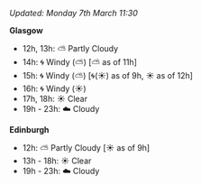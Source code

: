 *Updated: Monday 7th March 11:30*

**Glasgow**

* 12h, 13h: :partly_sunny: Partly Cloudy
* 14h: :cyclone: Windy (:partly_sunny:) [:partly_sunny: as of 11h]
* 15h: :cyclone: Windy (:partly_sunny:) [:cyclone:(:sunny:) as of 9h, :sunny: as of 12h]
* 16h: :cyclone: Windy (:sunny:)
* 17h, 18h: :sunny: Clear
* 19h - 23h: :cloud: Cloudy

**Edinburgh**

* 12h: :partly_sunny: Partly Cloudy [:sunny: as of 9h]
* 13h - 18h: :sunny: Clear
* 19h - 23h: :cloud: Cloudy
